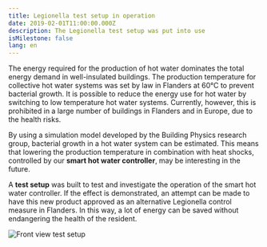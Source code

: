 ```yaml
---
title: Legionella test setup in operation
date: 2019-02-01T11:00:00.000Z
description: The Legionella test setup was put into use
isMilestone: false
lang: en
---
```

The energy required for the production of hot water dominates the total energy demand in well-insulated buildings. The production temperature for collective hot water systems was set by law in Flanders at 60°C to prevent bacterial growth. It is possible to reduce the energy use for hot water by switching to low temperature hot water systems. Currently, however, this is prohibited in a large number of buildings in Flanders and in Europe, due to the health risks.

By using a simulation model developed by the Building Physics research group, bacterial growth in a hot water system can be estimated. This means that lowering the production temperature in combination with heat shocks, controlled by our **smart hot water controller**, may be interesting in the future.

A **test setup** was built to test and investigate the operation of the smart hot water controller. If the effect is demonstrated, an attempt can be made to have this new product approved as an alternative Legionella control measure in Flanders. In this way, a lot of energy can be saved without endangering the health of the resident.

![](/uploads/proefopstelling.jpg "Front view test setup")